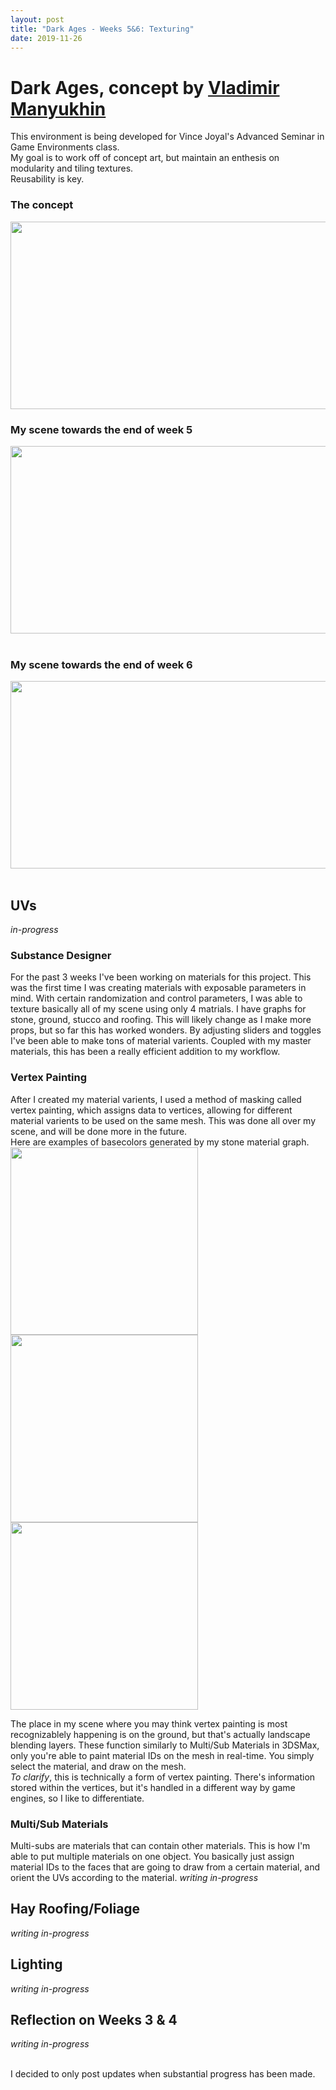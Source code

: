 ```yaml
---
layout: post
title: "Dark Ages - Weeks 5&6: Texturing"
date: 2019-11-26
---
```


Dark Ages, concept by [Vladimir Manyukhin](https://www.artstation.com/artwork/5yKeO)
===============

This environment is being developed for Vince Joyal's Advanced Seminar in Game Environments class.<br/>
My goal is to work off of concept art, but maintain an enthesis on modularity and tiling textures.<br/>
Reusability is key.<br/>
### The concept
<img src="https://cdnb.artstation.com/p/assets/images/images/011/268/535/large/vladimir-manyukhin-dark-ages.jpg?1528716831" width="546" height="300" /><br/>
### My scene towards the end of week 5
<img src="https://i.imgur.com/SkwiN5L.jpg" width="546" height="300" /><br/>
<br/>
### My scene towards the end of week 6
<img src="https://i.imgur.com/btWf6w2.jpg" width="546" height="300" /><br/>
<br/>


## UVs
*in-progress*
<br/>

### Substance Designer
For the past 3 weeks I've been working on materials for this project.
This was the first time I was creating materials with exposable parameters in mind. 
With certain randomization and control parameters, I was able to texture basically all of my scene 
using only 4 matrials. I have graphs for stone, ground, stucco and roofing. 
This will likely change as I make more props, but so far this has worked wonders. 
By adjusting sliders and toggles I've been able to make tons of material varients. 
Coupled with my master materials, this has been a really efficient addition to my workflow.
<br/>

### Vertex Painting
After I created my material varients, I used a method of masking called vertex painting, 
which assigns data to vertices, allowing for different material varients to be used on the same mesh. 
This was done all over my scene, and will be done more in the future.  <br/>
Here are examples of basecolors generated by my stone material graph. <br/>
<img src="https://i.imgur.com/a7Ptu5E.png" width="300" height="300" />
<img src="https://i.imgur.com/mGYh0Iv.png" width="300" height="300" />
<img src="https://i.imgur.com/x4dBCVj.png" width="300" height="300" />
<br/>

The place in my scene where you may think vertex painting is most recognizablely happening is on the ground, 
but that's actually landscape blending layers. These function similarly to Multi/Sub Materials in 3DSMax, 
only you're able to paint material IDs on the mesh in real-time. You simply select the material, 
and draw on the mesh. 
<br/>
*To clarify*, this is technically a form of vertex painting. There's information stored 
within the vertices, but it's handled in a different way by game engines, so I like to differentiate.
<br/>

### Multi/Sub Materials
Multi-subs are materials that can contain other materials. This is how I'm able to put multiple materials on one object. 
You basically just assign material IDs to the faces that are going to draw from a certain material, and orient the UVs according to the material.
*writing in-progress*
<br/>

## Hay Roofing/Foliage
*writing in-progress*
<br/>

## Lighting
*writing in-progress*
<br/>

## Reflection on Weeks 3 & 4
*writing in-progress*

<br/>
I decided to only post updates when substantial progress has been made. <br/>
<br/> 

